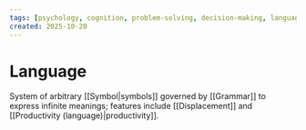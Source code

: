 ```yaml
---
tags: [psychology, cognition, problem-solving, decision-making, language, intelligence, testing, heuristics, bias]
created: 2025-10-20
---
```

# Language

System of arbitrary [[Symbol|symbols]] governed by [[Grammar]] to express infinite meanings; features include [[Displacement]] and [[Productivity (language)|productivity]].
